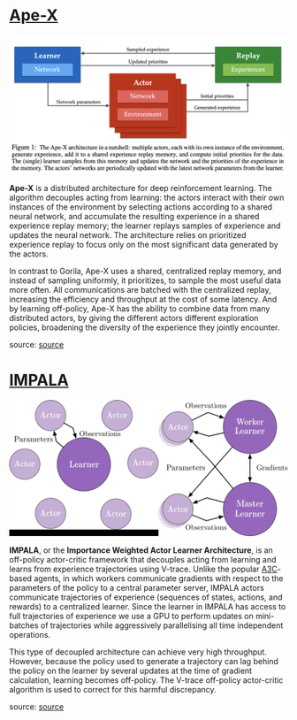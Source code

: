 # [Ape-X](https://paperswithcode.com/method/ape-x)
![](./img/Screen_Shot_2020-07-07_at_9.20.49_PM_q3EzDoU.png)

**Ape-X** is a distributed architecture for deep reinforcement learning. The algorithm decouples acting from learning: the actors interact with their own instances of the environment by selecting actions according to a shared neural network, and accumulate the resulting experience in a shared experience replay memory; the learner replays samples of experience and updates the neural network. The architecture relies on prioritized experience replay to focus only on the most significant data generated by the actors.

In contrast to Gorila, Ape-X uses a shared, centralized replay memory, and instead of sampling
uniformly, it prioritizes, to sample the most useful data more often. All communications are batched with the centralized replay, increasing the efficiency and throughput at the cost of some latency. 
And by learning off-policy, Ape-X has the ability to combine data from many distributed actors, by giving the different actors different exploration policies, broadening the diversity of the experience they jointly encounter.

source: [source](http://arxiv.org/abs/1803.00933v1)
# [IMPALA](https://paperswithcode.com/method/impala)
![](./img/new_Single_worker.jpg)

**IMPALA**, or the **Importance Weighted Actor Learner Architecture**, is an off-policy actor-critic framework that decouples acting from learning and learns from experience trajectories using V-trace. Unlike the popular [A3C](https://paperswithcode.com/method/a3c)-based agents, in which workers communicate gradients with respect to the parameters of the policy to a central parameter server, IMPALA actors communicate trajectories of experience (sequences of states, actions, and rewards) to a centralized learner. Since the learner in IMPALA has access to full trajectories of experience we use a GPU to perform updates on mini-batches of trajectories while aggressively parallelising all time independent operations. 

This type of decoupled architecture can achieve very high throughput. However, because the policy used to generate a trajectory can lag behind the policy on the learner by several updates at the time of gradient calculation, learning becomes off-policy. The V-trace off-policy actor-critic algorithm is used to correct for this harmful discrepancy.

source: [source](http://arxiv.org/abs/1802.01561v3)
